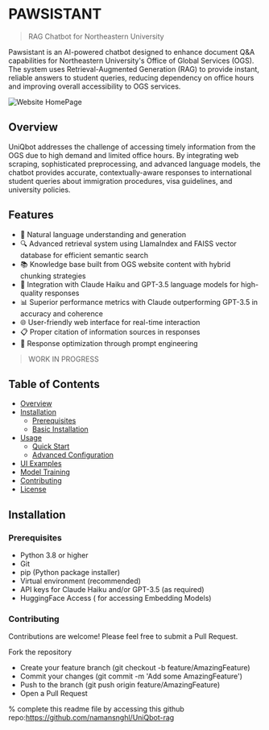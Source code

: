 # PAWSISTANT
> RAG Chatbot for Northeastern University

Pawsistant is an AI-powered chatbot designed to enhance document Q&A capabilities for Northeastern University's Office of Global Services (OGS). The system uses Retrieval-Augmented Generation (RAG) to provide instant, reliable answers to student queries, reducing dependency on office hours and improving overall accessibility to OGS services.

![Website HomePage](media/chatbot.gif)

## Overview
UniQbot addresses the challenge of accessing timely information from the OGS due to high demand and limited office hours. By integrating web scraping, sophisticated preprocessing, and advanced language models, the chatbot provides accurate, contextually-aware responses to international student queries about immigration procedures, visa guidelines, and university policies.

## Features
- 💬 Natural language understanding and generation
- 🔍 Advanced retrieval system using LlamaIndex and FAISS vector database for efficient semantic search
- 📚 Knowledge base built from OGS website content with hybrid chunking strategies
- 🤖 Integration with Claude Haiku and GPT-3.5 language models for high-quality responses
- 📊 Superior performance metrics with Claude outperforming GPT-3.5 in accuracy and coherence
- 🌐 User-friendly web interface for real-time interaction
- 📋 Proper citation of information sources in responses
- 🔄 Response optimization through prompt engineering

  
> WORK IN PROGRESS
## Table of Contents
- [Overview](#overview)
- [Installation](#installation)
  - [Prerequisites](#prerequisites)
  - [Basic Installation](#basic-installation)
- [Usage](#usage)
  - [Quick Start](#quick-start)
  - [Advanced Configuration](#advanced-configuration)
- [UI Examples](#ui-examples)
- [Model Training](#model-training)
- [Contributing](#contributing)
- [License](#license)

## Installation
### Prerequisites
- Python 3.8 or higher
- Git
- pip (Python package installer)
- Virtual environment (recommended)
- API keys for Claude Haiku and/or GPT-3.5 (as required)
- HuggingFace Access ( for accessing Embedding Models)

### Contributing
Contributions are welcome! Please feel free to submit a Pull Request.

Fork the repository
- Create your feature branch (git checkout -b feature/AmazingFeature)
- Commit your changes (git commit -m 'Add some AmazingFeature')
- Push to the branch (git push origin feature/AmazingFeature)
- Open a Pull Request


% complete this readme file by accessing this github repo:https://github.com/namansnghl/UniQbot-rag
